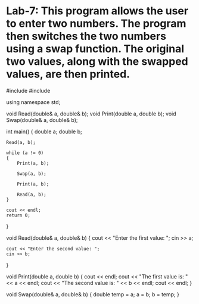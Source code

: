 # Lab-7: This program allows the user to enter two numbers. The program then switches the two numbers using a swap function. The original two values, along with the swapped values, are then printed.

#include <iostream>
#include <string>

using namespace std;

void Read(double& a, double& b);
void Print(double a, double b);
void Swap(double& a, double& b);

int main()
{
	double a;
	double b;

	Read(a, b);

	while (a != 0)
	{
		Print(a, b);

		Swap(a, b);

		Print(a, b);

		Read(a, b);
	}

	cout << endl;
	return 0;
}

void Read(double& a, double& b)
{
	cout << "Enter the first value:  ";
	cin >> a;

	cout << "Enter the second value: ";
	cin >> b;
}

void Print(double a, double b)
{
	cout << endl;
	cout << "The first value is: " << a << endl;
	cout << "The second value is: " << b << endl;
	cout << endl;
}

void Swap(double& a, double& b)
{
	double temp = a;
	a = b;
	b = temp;
}
